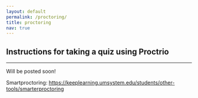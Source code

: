 ```yaml
---
layout: default
permalink: /proctoring/
title: proctoring
nav: true
---
```


## Instructions for taking a quiz using Proctrio
<hr style="border-width:4px;">

Will be posted soon!

Smartproctoring: https://keeplearning.umsystem.edu/students/other-tools/smarterproctoring

<!--

### How to setup Proctorio?

If you have not installed Proctorio in Google Chrome, please follow the instructions [here]().

### Mac users need to enable screen sharing for browsers 

Apple introduced new security features with the release of OS Catalina. If you are running macOS Catalina - version 10.15 or later - you must grant Google Chrome access to the new screen recording permission in order to share your screen for a proctored session with Proctorio. If you plan to take the test on a MacOS Catalina, you will need to enable screen sharing for browsers. Please read [here](https://support.proctoru.com/hc/en-us/articles/360036574592-MacOS-X-Catalina-Users-Important-Notice) to learn how to do this.

### Instructions  

- You will need to be alone, in a quiet place where you can work uninterrupted. Proctorio’s algorithms will flag excessive noise, conversation, and the presence of others on camera as potential cheating.  
- The camera will need sufficient lighting to monitor your face. Position yourself so that the primary light source is in front of you, preferably illuminating your face. Avoid lights behind your head.  
- A strong internet connection is advisable. Avoid free wifi in public places for this reason. Likewise, you might want to ask roommates or family not to stream video or play games online while you are taking your test.  
- Make sure your laptop is plugged in.  
- Have all study materials put away.  
- You will be required to show your UMSL student ID to the camera at the beginning of the test, so have it handy. If your name and photo in your ID are unclear in the camera, your submission may be cancelled.
- Because of the use of the camera, you should be appropriately dressed.  
- You are required to keep the video on during the entire test time.
- Proctorio will automatically record you video and your screen for the instructor to review.
- You will be required to show a panorama of your room, including your desktop. If you have a desktop computer with a built-in camera (such as an iMac), you can use a mirror to show your entire space.
- You cannot use a smartphone or a tablet to take tests with Proctorio. You must use Google Chrome on a laptop or desktop computer when taking any tests with Proctorio.
-->

